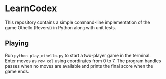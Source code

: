 # LearnCodex

This repository contains a simple command-line implementation of the game Othello (Reversi) in Python along with unit tests.

## Playing

Run `python play_othello.py` to start a two-player game in the terminal. Enter moves as `row col` using coordinates from 0 to 7. The program handles passes when no moves are available and prints the final score when the game ends.
